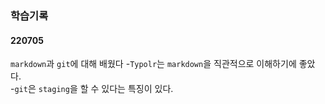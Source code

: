 ### 학습기록
#### 220705
`markdown`과 `git`에 대해 배웠다
-`Typolr`는 `markdown`을 직관적으로 이해하기에 좋았다.<br>
-`git`은 `staging`을 할 수 있다는 특징이 있다.
